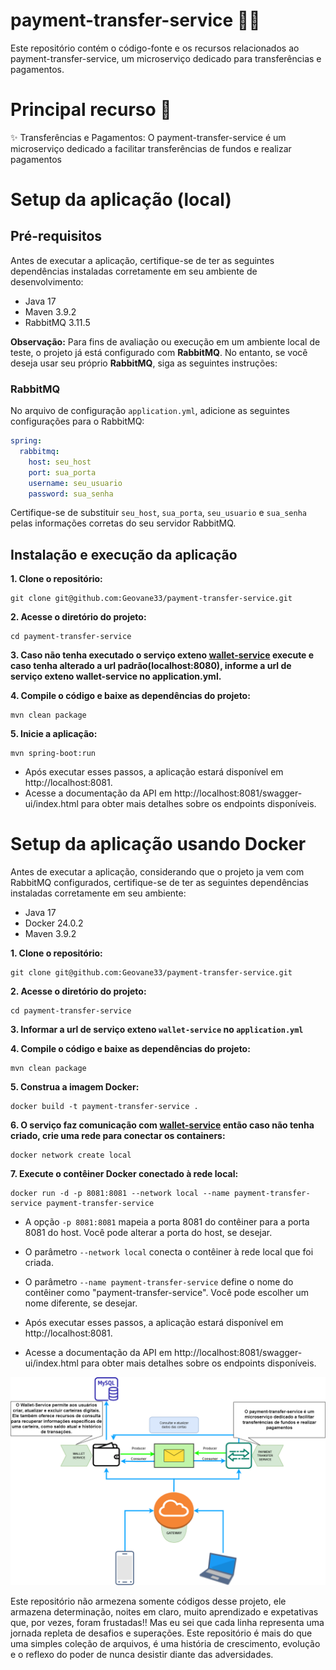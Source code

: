 # payment-transfer-service 🏦💸

Este repositório contém o código-fonte e os recursos relacionados ao payment-transfer-service, um microserviço dedicado para transferências e pagamentos.

# Principal recurso 🚀
✨ Transferências e Pagamentos: O payment-transfer-service é um microserviço dedicado a facilitar transferências de fundos e realizar pagamentos

# Setup da aplicação (local)
## Pré-requisitos
Antes de executar a aplicação, certifique-se de ter as seguintes dependências instaladas corretamente em seu ambiente de desenvolvimento:

- Java 17
- Maven 3.9.2
- RabbitMQ 3.11.5

**Observação:** Para fins de avaliação ou execução em um ambiente local de teste, o projeto já está configurado com **RabbitMQ**. No entanto, se você deseja usar seu próprio **RabbitMQ**, siga as seguintes instruções:

### RabbitMQ
No arquivo de configuração  `application.yml`, adicione as seguintes configurações para o RabbitMQ:

```yaml
spring:
  rabbitmq:
    host: seu_host
    port: sua_porta
    username: seu_usuario
    password: sua_senha
```

Certifique-se de substituir `seu_host`, `sua_porta`, `seu_usuario` e `sua_senha` pelas informações corretas do seu servidor RabbitMQ.

## Instalação e execução da aplicação

**1. Clone o repositório:**
```
git clone git@github.com:Geovane33/payment-transfer-service.git
```

**2. Acesse o diretório do projeto:**
```
cd payment-transfer-service
```

**3. Caso não tenha executado o serviço exteno [wallet-service](https://github.com/Geovane33/wallet-service) execute e caso tenha alterado a url padrão(localhost:8080), informe a url de serviço exteno wallet-service no application.yml.**

**4. Compile o código e baixe as dependências do projeto:**
```
mvn clean package
```
**5. Inicie a aplicação:**
```
mvn spring-boot:run
```

- Após executar esses passos, a aplicação estará disponível em http://localhost:8081.
- Acesse a documentação da API em http://localhost:8081/swagger-ui/index.html para obter mais detalhes sobre os endpoints disponíveis.

# Setup da aplicação usando Docker
Antes de executar a aplicação, considerando que o projeto ja vem com RabbitMQ configurados, certifique-se de ter as seguintes dependências instaladas corretamente em seu ambiente:

- Java 17
- Docker 24.0.2
- Maven 3.9.2

**1. Clone o repositório:**
```
git clone git@github.com:Geovane33/payment-transfer-service.git
```

**2. Acesse o diretório do projeto:**
```
cd payment-transfer-service
```
**3. Informar a url de serviço exteno `wallet-service` no `application.yml`** 

**4. Compile o código e baixe as dependências do projeto:**
```
mvn clean package
```

**5. Construa a imagem Docker:**
```
docker build -t payment-transfer-service .
```

**6. O serviço faz comunicação com [wallet-service](https://github.com/Geovane33/wallet-service) então caso não tenha criado, crie uma rede para conectar os containers:**
```
docker network create local
```

**7. Execute o contêiner Docker conectado à rede local:**
```
docker run -d -p 8081:8081 --network local --name payment-transfer-service payment-transfer-service
```
- A opção `-p 8081:8081` mapeia a porta 8081 do contêiner para a porta 8081 do host. Você pode alterar a porta do host, se desejar.
- O parâmetro `--network local` conecta o contêiner à rede local que foi criada.
- O parâmetro `--name payment-transfer-service` define o nome do contêiner como "payment-transfer-service". Você pode escolher um nome diferente, se desejar.

- Após executar esses passos, a aplicação estará disponível em http://localhost:8081.
- Acesse a documentação da API em http://localhost:8081/swagger-ui/index.html para obter mais detalhes sobre os endpoints disponíveis.


![wallet comunicações](wallet.png)

Este repositório não armezena somente códigos desse projeto, ele armazena determinação, noites em claro, muito aprendizado e expetativas que, por vezes, foram frustadas!! Mas eu sei que cada linha representa uma jornada repleta de desafios e superações. Este repositório é mais do que uma simples coleção de arquivos, é uma história de crescimento, evolução e o reflexo do poder de nunca desistir diante das adversidades.

